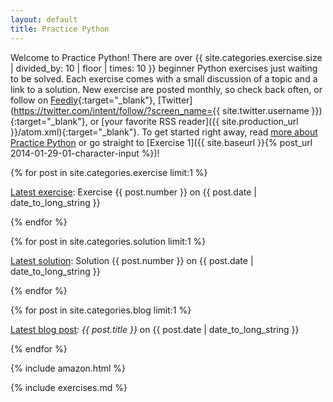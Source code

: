 ```yaml
---
layout: default
title: Practice Python
---
```


Welcome to Practice Python! There are over {{ site.categories.exercise.size | divided_by: 10 | floor | times: 10 }} beginner Python exercises just waiting to be solved. Each exercise comes with a small discussion of a topic and a link to a solution. New exercise are posted monthly, so check back often, or follow on [Feedly](http://cloud.feedly.com/#subscription%2Ffeed%2Fhttp%3A%2F%2Fpracticepython.org%2Fatom.xml){:target="_blank"}, [Twitter](https://twitter.com/intent/follow/?screen_name={{ site.twitter.username }}){:target="_blank"}, or [your favorite RSS reader]({{ site.production_url }}/atom.xml){:target="_blank"}. To get started right away, read [more about Practice Python](/about/) or go straight to [Exercise 1]({{ site.baseurl }}{% post_url 2014-01-29-01-character-input %})!

<div class="latest">
{% for post in site.categories.exercise limit:1 %}
	<p><a href="{{ site.baseurl }}{{ post.url }}">Latest exercise</a>: Exercise {{ post.number }} on {{ post.date | date_to_long_string }}</p>

{% endfor %}


{% for post in site.categories.solution limit:1 %}
	<p><a href="{{ site.baseurl }}{{ post.url }}">Latest solution</a>: Solution {{ post.number }} on {{ post.date | date_to_long_string }}</p>

{% endfor %}

{% for post in site.categories.blog limit:1 %}
	<p><a href="{{ site.baseurl }}{{ post.url }}">Latest blog post</a>: <i>{{ post.title }}</i> on {{ post.date | date_to_long_string }}</p>

{% endfor %}

</div>

{% include amazon.html %}

{% include exercises.md %}